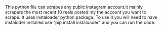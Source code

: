 This python file can scrapes any public instagram account.It mainly scrapers the most recent 10 reels posted my the account you want to scrape. It uses Instaloader python package.
To use it you will need to have instaloder installed use "pip install instaloader" and you can run the code.
